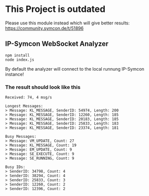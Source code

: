 # This Project is outdated

Please use this module instead which will give better results: https://community.symcon.de/t/51896

## IP-Symcon WebSocket Analyzer

```
npm install
node index.js
```

By default the analyzer will connect to the local runnung IP-Symcon instance!

### The result should look like this

```
Received: 74, 4 msg/s

Longest Messages:
> Message: KL_MESSAGE, SenderID: 54974, Length: 200
> Message: KL_MESSAGE, SenderID: 12260, Length: 185
> Message: KL_MESSAGE, SenderID: 20183, Length: 185
> Message: KL_MESSAGE, SenderID: 25833, Length: 183
> Message: KL_MESSAGE, SenderID: 23374, Length: 181

Busy Messages:
> Message: VM_UPDATE, Count: 27
> Message: KL_MESSAGE, Count: 19
> Message: EM_UPDATE, Count: 9
> Message: SE_EXECUTE, Count: 9
> Message: SE_RUNNING, Count: 9

Busy IDs:
> SenderID: 34798, Count: 4
> SenderID: 38294, Count: 4
> SenderID: 25833, Count: 3
> SenderID: 12260, Count: 2
> SenderID: 12396, Count: 2
```
